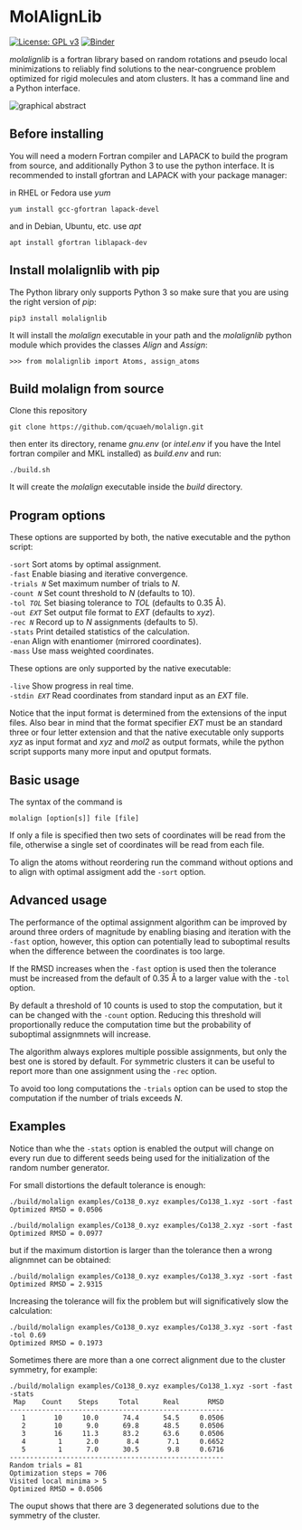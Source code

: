 MolAlignLib
===========

[![License: GPL v3](https://img.shields.io/badge/License-GPLv3-blue.svg)](https://www.gnu.org/licenses/gpl-3.0)
[![Binder](https://mybinder.org/badge_logo.svg)](https://mybinder.org/v2/gh/qcuaeh/molalignlib.git/HEAD?labpath=examples)

*molalignlib* is a fortran library based on random rotations and pseudo local minimizations to reliably find solutions to the
near-congruence problem optimized for rigid molecules and atom clusters. It has a command line and a Python interface.

![graphical abstract](abstract.png)

Before installing
-----------------

You will need a modern Fortran compiler and LAPACK to build the program from source, and additionally Python 3 to use
the python interface. It is recommended to install gfortran and LAPACK with your package manager:

in RHEL or Fedora use *yum*

    yum install gcc-gfortran lapack-devel

and in Debian, Ubuntu, etc. use *apt*

    apt install gfortran liblapack-dev

Install molalignlib with pip
----------------------------

The Python library only supports Python 3 so make sure that you are using the right version of *pip*:

    pip3 install molalignlib

It will install the *molalign* executable in your path and the *molalignlib* python module which provides the classes *Align* and
*Assign*:

    >>> from molalignlib import Atoms, assign_atoms

Build molalign from source 
--------------------------

Clone this repository

    git clone https://github.com/qcuaeh/molalign.git

then enter its directory, rename *gnu.env* (or *intel.env* if you have the Intel fortran compiler and MKL installed) as *build.env*
and run:

    ./build.sh

It will create the *molalign* executable inside the *build* directory.

Program options
---------------

These options are supported by both, the native executable and the python script:

<code>-sort</code> Sort atoms by optimal assignment.  
<code>-fast</code> Enable biasing and iterative convergence.  
<code>-trials *N*</code> Set maximum number of trials to *N*.  
<code>-count *N*</code> Set count threshold to *N* (defaults to 10).  
<code>-tol *TOL*</code> Set biasing tolerance to *TOL* (defaults to 0.35 Å).  
<code>-out *EXT*</code> Set output file format to *EXT* (defaults to *xyz*).  
<code>-rec *N*</code> Record up to *N* assignments (defaults to 5).  
<code>-stats</code> Print detailed statistics of the calculation.  
<code>-enan</code> Align with enantiomer (mirrored coordinates).  
<code>-mass</code> Use mass weighted coordinates.  

These options are only supported by the native executable:

<code>-live</code> Show progress in real time.  
<code>-stdin *EXT*</code> Read coordinates from standard input as an *EXT* file.  
 
Notice that the input format is determined from the extensions of the input files. Also bear in mind that the format specifier
*EXT* must be an standard three or four letter extension and that the native executable only supports *xyz* as input format and
*xyz* and *mol2* as output formats, while the python script supports many more input and oputput formats.

Basic usage
-----------

The syntax of the command is

    molalign [option[s]] file [file]

If only a file is specified then two sets of coordinates will be read from the file, otherwise a single set of coordinates will be
read from each file.

To align the atoms without reordering run the command without options and to align with optimal assigment add the `-sort` option.

Advanced usage
--------------

The performance of the optimal assignment algorithm can be improved by around three orders of magnitude by enabling biasing and
iteration with the `-fast` option, however, this option can potentially lead to suboptimal results when the difference between the
coordinates is too large.

If the RMSD increases when the `-fast` option is used then the tolerance must be increased from the default of 0.35 Å to a larger
value with the `-tol` option.

By default a threshold of 10 counts is used to stop the computation, but it can be changed with the `-count` option. Reducing
this threshold will proportionally reduce the computation time but the probability of suboptimal assignmnets will increase.

The algorithm always explores multiple possible assignments, but only the best one is stored by default. For symmetric clusters it
can be useful to report more than one assignment using the `-rec` option.

To avoid too long computations the `-trials` option can be used to stop the computation if the number of trials exceeds *N*.

Examples
--------

Notice than whe the `-stats` option is enabled the output will change on every run due to different seeds being used for the
initialization of the random number generator.

For small distortions the default tolerance is enough:

    ./build/molalign examples/Co138_0.xyz examples/Co138_1.xyz -sort -fast
    Optimized RMSD = 0.0506
    
    ./build/molalign examples/Co138_0.xyz examples/Co138_2.xyz -sort -fast
    Optimized RMSD = 0.0977

but if the maximum distortion is larger than the tolerance then a wrong alignmnet can be obtained:

    ./build/molalign examples/Co138_0.xyz examples/Co138_3.xyz -sort -fast
    Optimized RMSD = 2.9315

Increasing the tolerance will fix the problem but will significatively slow the calculation:

    ./build/molalign examples/Co138_0.xyz examples/Co138_3.xyz -sort -fast -tol 0.69
    Optimized RMSD = 0.1973

Sometimes there are more than a one correct alignment due to the cluster symmetry, for example:

    ./build/molalign examples/Co138_0.xyz examples/Co138_1.xyz -sort -fast -stats
     Map    Count    Steps     Total      Real       RMSD
    -----------------------------------------------------
       1       10     10.0      74.4      54.5     0.0506
       2       10      9.0      69.8      48.5     0.0506
       3       16     11.3      83.2      63.6     0.0506
       4        1      2.0       8.4       7.1     0.6652
       5        1      7.0      30.5       9.8     0.6716
    -----------------------------------------------------
    Random trials = 81
    Optimization steps = 706
    Visited local minima > 5
    Optimized RMSD = 0.0506

The ouput shows that there are 3 degenerated solutions due to the symmetry of the cluster.
